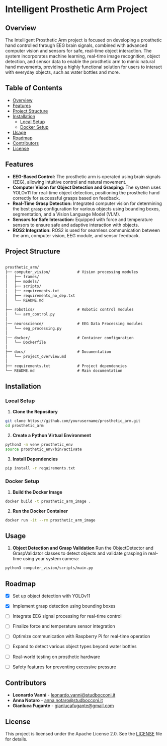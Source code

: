 # Intelligent Prosthetic Arm Project

## Overview

The Intelligent Prosthetic Arm project is focused on developing a prosthetic hand controlled through EEG brain signals, combined with advanced computer vision and sensors for safe, real-time object interaction. The system incorporates machine learning, real-time image recognition, object detection, and sensor data to enable the prosthetic arm to mimic natural hand movements, providing a highly functional solution for users to interact with everyday objects, such as water bottles and more.

## Table of Contents
- [Overview](#overview)
- [Features](#features)
- [Project Structure](#project-structure)
- [Installation](#installation)
  - [Local Setup](#local-setup)
  - [Docker Setup](#docker-setup)
- [Usage](#usage)
- [Roadmap](#roadmap)
- [Contributors](#contributors)
- [License](#license)

## Features
- **EEG-Based Control:** The prosthetic arm is operated using brain signals (EEG), allowing intuitive control and natural movement.
- **Computer Vision for Object Detection and Grasping:** The system uses YOLOv11 for real-time object detection, positioning the prosthetic hand correctly for successful grasps based on feedback.
- **Real-Time Grasp Detection:** Integrated computer vision for determining the best grasp configuration for various objects using bounding boxes, segmentation, and a Vision Language Model (VLM).
- **Sensors for Safe Interaction:** Equipped with force and temperature sensors to ensure safe and adaptive interaction with objects.
- **ROS2 Integration:** ROS2 is used for seamless communication between the arm, computer vision, EEG module, and sensor feedback.

## Project Structure

```markdown

prosthetic_arm/
├── computer_vision/            # Vision processing modules
│   ├── frames/
│   ├── models/
│   ├── scripts/
│   ├── requirements.txt
│   ├── requirements_no_dep.txt
│   └── README.md
│
├── robotics/                   # Robotic control modules
│   └── arm_control.py
│
│── neuroscience/               # EEG Data Processing modules
│   └── eeg_processing.py
│
│── docker/                     # Container configuration
│   └── Dockerfile
│
├── docs/                       # Documentation
│   └── project_overview.md
│           
├── requirements.txt            # Project dependencies
└── README.md                   # Main documentation

```

## Installation

### Local Setup
1. **Clone the Repository**
```bash
git clone https://github.com/yourusername/prosthetic_arm.git
cd prosthetic_arm
```

2. **Create a Python Virtual Environment**
```bash
python3 -m venv prosthetic_env
source prosthetic_env/bin/activate
```

3. **Install Dependencies**
```bash
pip install -r requirements.txt
```

### Docker Setup
1. **Build the Docker Image**
```bash
docker build -t prosthetic_arm_image .
```

2. **Run the Docker Container**
```bash
docker run -it --rm prosthetic_arm_image
```

## Usage

1. **Object Detection and Grasp Validation**
Run the ObjectDetector and GraspValidator classes to detect objects and validate grasping in real-time using your system camera:
```bash
python3 computer_vision/scripts/main.py
```

## Roadmap
- [x] Set up object detection with YOLOv11
- [x] Implement grasp detection using bounding boxes
- [ ] Integrate EEG signal processing for real-time control
- [ ] Finalize force and temperature sensor integration
- [ ] Optimize communication with Raspberry Pi for real-time operation
- [ ] Expand to detect various object types beyond water bottles
- [ ] Real-world testing on prosthetic hardware
- [ ] Safety features for preventing excessive pressure


## Contributors
- **Leonardo Vanni**  - [leonardo.vanni@studbocconi.it](mailto:leonardo.vanni@studbocconi.it)
- **Anna Notaro** - [anna.notaro@studbocconi.it](mailto:anna.notaro@studbocconi.it)
- **Gianluca Fugante**  - [gianlucafugante@gmail.com](mailto:gianlucafugante@gmail.com)

## License
This project is licensed under the Apache License 2.0. See the [LICENSE](LICENSE) file for details.

